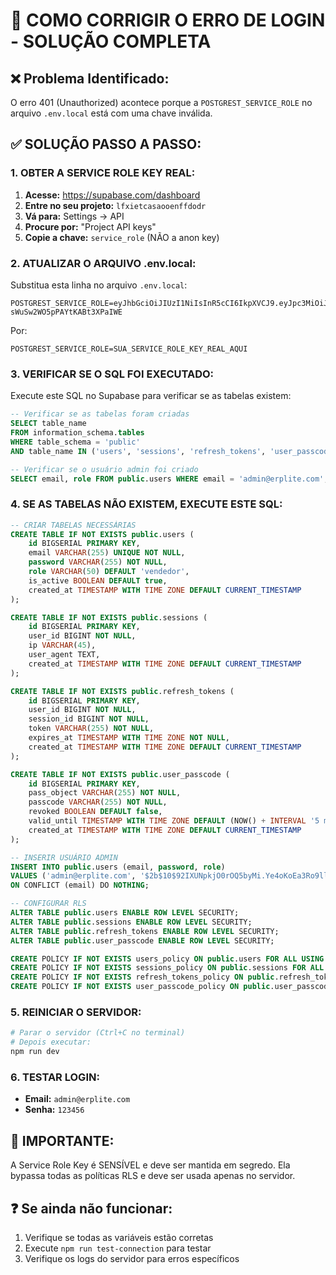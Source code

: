 # 🔧 COMO CORRIGIR O ERRO DE LOGIN - SOLUÇÃO COMPLETA

## ❌ **Problema Identificado:**
O erro 401 (Unauthorized) acontece porque a `POSTGREST_SERVICE_ROLE` no arquivo `.env.local` está com uma chave inválida.

## ✅ **SOLUÇÃO PASSO A PASSO:**

### **1. OBTER A SERVICE ROLE KEY REAL:**

1. **Acesse:** https://supabase.com/dashboard
2. **Entre no seu projeto:** `lfxietcasaooenffdodr`
3. **Vá para:** Settings → API
4. **Procure por:** "Project API keys"
5. **Copie a chave:** `service_role` (NÃO a anon key)

### **2. ATUALIZAR O ARQUIVO .env.local:**

Substitua esta linha no arquivo `.env.local`:
```
POSTGREST_SERVICE_ROLE=eyJhbGciOiJIUzI1NiIsInR5cCI6IkpXVCJ9.eyJpc3MiOiJzdXBhYmFzZSIsInJlZiI6ImxmeGlldGNhc2Fvb2VuZmZkb2RyIiwicm9sZSI6InNlcnZpY2Vfcm9sZSIsImlhdCI6MTc1NzAxNzc0MywiZXhwIjoyMDcyNTkzNzQzfQ.Zi62wfEY8ZF8eVHqD-sWuSw2WO5pPAYtKABt3XPaIWE
```

Por:
```
POSTGREST_SERVICE_ROLE=SUA_SERVICE_ROLE_KEY_REAL_AQUI
```

### **3. VERIFICAR SE O SQL FOI EXECUTADO:**

Execute este SQL no Supabase para verificar se as tabelas existem:
```sql
-- Verificar se as tabelas foram criadas
SELECT table_name 
FROM information_schema.tables 
WHERE table_schema = 'public' 
AND table_name IN ('users', 'sessions', 'refresh_tokens', 'user_passcode');

-- Verificar se o usuário admin foi criado
SELECT email, role FROM public.users WHERE email = 'admin@erplite.com';
```

### **4. SE AS TABELAS NÃO EXISTEM, EXECUTE ESTE SQL:**

```sql
-- CRIAR TABELAS NECESSÁRIAS
CREATE TABLE IF NOT EXISTS public.users (
    id BIGSERIAL PRIMARY KEY,
    email VARCHAR(255) UNIQUE NOT NULL,
    password VARCHAR(255) NOT NULL,
    role VARCHAR(50) DEFAULT 'vendedor',
    is_active BOOLEAN DEFAULT true,
    created_at TIMESTAMP WITH TIME ZONE DEFAULT CURRENT_TIMESTAMP
);

CREATE TABLE IF NOT EXISTS public.sessions (
    id BIGSERIAL PRIMARY KEY,
    user_id BIGINT NOT NULL,
    ip VARCHAR(45),
    user_agent TEXT,
    created_at TIMESTAMP WITH TIME ZONE DEFAULT CURRENT_TIMESTAMP
);

CREATE TABLE IF NOT EXISTS public.refresh_tokens (
    id BIGSERIAL PRIMARY KEY,
    user_id BIGINT NOT NULL,
    session_id BIGINT NOT NULL,
    token VARCHAR(255) NOT NULL,
    expires_at TIMESTAMP WITH TIME ZONE NOT NULL,
    created_at TIMESTAMP WITH TIME ZONE DEFAULT CURRENT_TIMESTAMP
);

CREATE TABLE IF NOT EXISTS public.user_passcode (
    id BIGSERIAL PRIMARY KEY,
    pass_object VARCHAR(255) NOT NULL,
    passcode VARCHAR(255) NOT NULL,
    revoked BOOLEAN DEFAULT false,
    valid_until TIMESTAMP WITH TIME ZONE DEFAULT (NOW() + INTERVAL '5 minutes'),
    created_at TIMESTAMP WITH TIME ZONE DEFAULT CURRENT_TIMESTAMP
);

-- INSERIR USUÁRIO ADMIN
INSERT INTO public.users (email, password, role) 
VALUES ('admin@erplite.com', '$2b$10$92IXUNpkjO0rOQ5byMi.Ye4oKoEa3Ro9llC/.og/at2.uheWG/igi', 'admin')
ON CONFLICT (email) DO NOTHING;

-- CONFIGURAR RLS
ALTER TABLE public.users ENABLE ROW LEVEL SECURITY;
ALTER TABLE public.sessions ENABLE ROW LEVEL SECURITY;
ALTER TABLE public.refresh_tokens ENABLE ROW LEVEL SECURITY;
ALTER TABLE public.user_passcode ENABLE ROW LEVEL SECURITY;

CREATE POLICY IF NOT EXISTS users_policy ON public.users FOR ALL USING (true);
CREATE POLICY IF NOT EXISTS sessions_policy ON public.sessions FOR ALL USING (true);
CREATE POLICY IF NOT EXISTS refresh_tokens_policy ON public.refresh_tokens FOR ALL USING (true);
CREATE POLICY IF NOT EXISTS user_passcode_policy ON public.user_passcode FOR ALL USING (true);
```

### **5. REINICIAR O SERVIDOR:**

```bash
# Parar o servidor (Ctrl+C no terminal)
# Depois executar:
npm run dev
```

### **6. TESTAR LOGIN:**
- **Email:** `admin@erplite.com`
- **Senha:** `123456`

## 🚨 **IMPORTANTE:**
A Service Role Key é SENSÍVEL e deve ser mantida em segredo. Ela bypassa todas as políticas RLS e deve ser usada apenas no servidor.

## ❓ **Se ainda não funcionar:**
1. Verifique se todas as variáveis estão corretas
2. Execute `npm run test-connection` para testar
3. Verifique os logs do servidor para erros específicos


